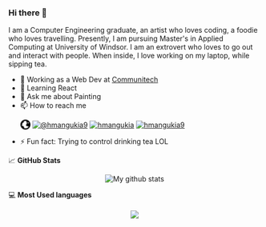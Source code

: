 ### Hi there 👋

I am a Computer Engineering graduate, an artist who loves coding, a foodie who loves travelling. Presently, I am pursuing Master's in Applied Computing at University of Windsor. I am an extrovert who loves to go out and interact with people. When inside, I love working on my laptop, while sipping tea.

- 🔭 Working as a Web Dev at [Communitech](https://www.communitech.ca/)
- 🌱 Learning React
- 💬 Ask me about Painting
- 📫 How to reach me<p><a href="http://www.hetalmangukia.com/" target="blank"><img align="center" src="https://raw.githubusercontent.com/iconic/open-iconic/master/svg/globe.svg" alt="@hmangukia" height="20" width="20" /></a> <a href="https://medium.com/@hmangukia9" target="blank"><img align="center" src="https://cdn.jsdelivr.net/npm/simple-icons@3.0.1/icons/medium.svg" alt="@hmangukia9" height="20" width="20" /></a> <a href="https://www.linkedin.com/in/hmangukia/" target="blank"><img align="center" src="https://cdn.jsdelivr.net/npm/simple-icons@3.0.1/icons/linkedin.svg" alt="hmangukia" height="20" width="20" /></a> <a href="https://twitter.com/hmangukia9" target="blank"><img align="center" src="https://cdn.jsdelivr.net/npm/simple-icons@3.0.1/icons/twitter.svg" alt="hmangukia9" height="20" width="20" /></a></p>
- ⚡ Fun fact: Trying to control drinking tea LOL


📈 **GitHub Stats**
<p align="center"><img src="https://github-readme-stats.vercel.app/api?username=hmangukia&show_icons=true&theme=dracula" alt="My github stats" />  
  <br>
  
  
  💻 **Most Used languages**
  <p align="center">
  <img align="center" src="https://github-readme-stats.vercel.app/api/top-langs/?username=hmangukia&layout=compact&theme=dracula" />
 </p>
